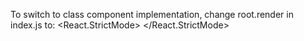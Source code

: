 To switch to class component implementation, change root.render in index.js to:
<React.StrictMode>
    <App />
</React.StrictMode>
